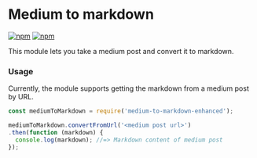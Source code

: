 # Medium to markdown
[![npm](https://img.shields.io/npm/v/medium-to-markdown-enhanced.svg)](https://npmjs.com/package/medium-to-markdown-enhanced) [![npm](https://img.shields.io/npm/l/medium-to-markdown-enhanced.svg)]()

This module lets you take a medium post and convert it to markdown.

### Usage

Currently, the module supports getting the markdown from a medium post by URL.

```javascript
const mediumToMarkdown = require('medium-to-markdown-enhanced');

mediumToMarkdown.convertFromUrl('<medium post url>')
.then(function (markdown) {
  console.log(markdown); //=> Markdown content of medium post
});
```
